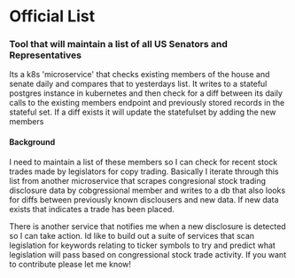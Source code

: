 # Official List

### Tool that will maintain a list of all US Senators and Representatives

<p> Its a k8s 'microservice' that checks existing members of the house and senate daily and compares that to yesterdays list.
It writes to a stateful postgres instance in kubernetes and then check for a diff between its daily calls to the existing members endpoint and previously stored records in the stateful set. If a diff exists it will update the statefulset by adding the new members</p>


#### Background
<p>I need to maintain a list of these members so I can check for recent stock trades made by legislators for copy trading. Basically I iterate through this list from another microservice that scrapes congresional stock trading disclosure data by cobgressional member and writes to a db that also looks for diffs between previously known disclousers and new data. If new data exists that indicates a trade has been placed.

There is another service that notifies me when a new disclosure is detected so I can take action. Id like to build out a suite of services that scan legislation for keywords relating to ticker symbols to try and predict what legislation will pass based on congressional stock trade activity. If you want to contribute please let me know!</p>